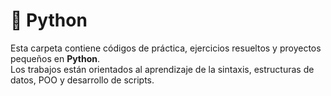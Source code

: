# 🐍 Python

Esta carpeta contiene códigos de práctica, ejercicios resueltos y proyectos pequeños en **Python**.  
Los trabajos están orientados al aprendizaje de la sintaxis, estructuras de datos, POO y desarrollo de scripts.
